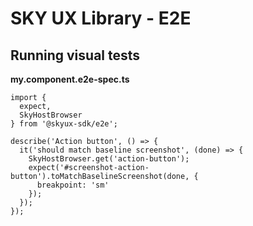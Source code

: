 # SKY UX Library - E2E

## Running visual tests

**my.component.e2e-spec.ts**

```
import {
  expect,
  SkyHostBrowser
} from '@skyux-sdk/e2e';

describe('Action button', () => {
  it('should match baseline screenshot', (done) => {
    SkyHostBrowser.get('action-button');
    expect('#screenshot-action-button').toMatchBaselineScreenshot(done, {
      breakpoint: 'sm'
    });
  });
});
```
